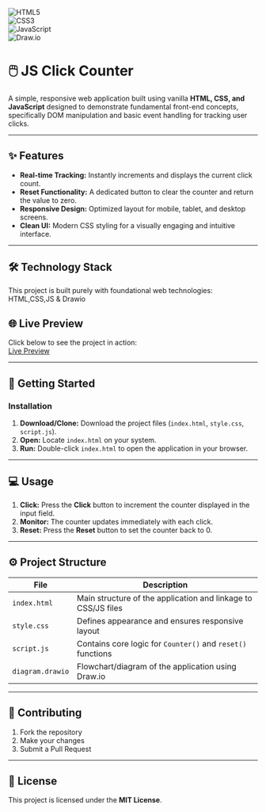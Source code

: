 ![HTML5](https://img.shields.io/badge/HTML5-E34F26?style=for-the-badge&logo=html5&logoColor=white)  
![CSS3](https://img.shields.io/badge/CSS3-1572B6?style=for-the-badge&logo=css3&logoColor=white)  
![JavaScript](https://img.shields.io/badge/JavaScript-F7DF1E?style=for-the-badge&logo=javascript&logoColor=black)  
![Draw.io](https://img.shields.io/badge/Draw.io-FF7F00?style=for-the-badge&logo=draw.io&logoColor=white)

# 🖱️ JS Click Counter
A simple, responsive web application built using vanilla **HTML, CSS, and JavaScript** designed to demonstrate fundamental front-end concepts, specifically DOM manipulation and basic event handling for tracking user clicks.

---

## ✨ Features
- **Real-time Tracking:** Instantly increments and displays the current click count.  
- **Reset Functionality:** A dedicated button to clear the counter and return the value to zero.  
- **Responsive Design:** Optimized layout for mobile, tablet, and desktop screens.  
- **Clean UI:** Modern CSS styling for a visually engaging and intuitive interface.  

---

## 🛠️ Technology Stack
This project is built purely with foundational web technologies: HTML,CSS,JS & Drawio 



## 🌐 Live Preview
Click below to see the project in action:  
[Live Preview](https://anujghimire08.github.io/JS-Click-Counter/)


---

## 🚀 Getting Started


### Installation
1. **Download/Clone:** Download the project files (`index.html`, `style.css`, `script.js`).  
2. **Open:** Locate `index.html` on your system.  
3. **Run:** Double-click `index.html` to open the application in your browser.  

---

## 💻 Usage
1. **Click:** Press the **Click** button to increment the counter displayed in the input field.  
2. **Monitor:** The counter updates immediately with each click.  
3. **Reset:** Press the **Reset** button to set the counter back to 0.  

---

## ⚙️ Project Structure

| File        | Description |
|------------|-------------|
| `index.html` | Main structure of the application and linkage to CSS/JS files |
| `style.css` | Defines appearance and ensures responsive layout |
| `script.js` | Contains core logic for `Counter()` and `reset()` functions |
| `diagram.drawio`  | Flowchart/diagram of the application using Draw.io |

---

## 🤝 Contributing
1. Fork the repository  
2. Make your changes  
3. Submit a Pull Request  

---

## 📜 License
This project is licensed under the **MIT License**.
